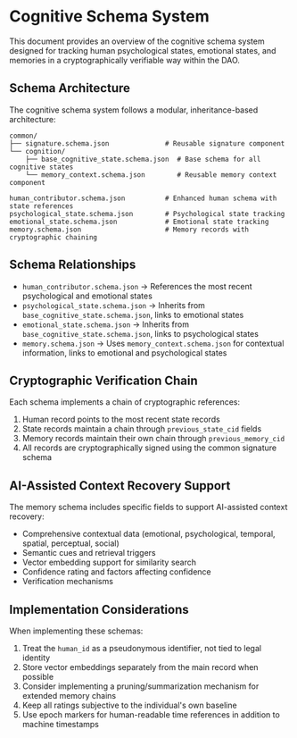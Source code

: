 # Cognitive Schema System

This document provides an overview of the cognitive schema system designed for tracking human psychological states, emotional states, and memories in a cryptographically verifiable way within the DAO.

## Schema Architecture

The cognitive schema system follows a modular, inheritance-based architecture:

```
common/
├── signature.schema.json              # Reusable signature component
└── cognition/
    ├── base_cognitive_state.schema.json  # Base schema for all cognitive states
    └── memory_context.schema.json        # Reusable memory context component

human_contributor.schema.json          # Enhanced human schema with state references
psychological_state.schema.json        # Psychological state tracking
emotional_state.schema.json            # Emotional state tracking
memory.schema.json                     # Memory records with cryptographic chaining
```

## Schema Relationships

- `human_contributor.schema.json` → References the most recent psychological and emotional states
- `psychological_state.schema.json` → Inherits from `base_cognitive_state.schema.json`, links to emotional states
- `emotional_state.schema.json` → Inherits from `base_cognitive_state.schema.json`, links to psychological states
- `memory.schema.json` → Uses `memory_context.schema.json` for contextual information, links to emotional and psychological states

## Cryptographic Verification Chain

Each schema implements a chain of cryptographic references:

1. Human record points to the most recent state records
2. State records maintain a chain through `previous_state_cid` fields
3. Memory records maintain their own chain through `previous_memory_cid`
4. All records are cryptographically signed using the common signature schema

## AI-Assisted Context Recovery Support

The memory schema includes specific fields to support AI-assisted context recovery:

- Comprehensive contextual data (emotional, psychological, temporal, spatial, perceptual, social)
- Semantic cues and retrieval triggers
- Vector embedding support for similarity search
- Confidence rating and factors affecting confidence
- Verification mechanisms

## Implementation Considerations

When implementing these schemas:

1. Treat the `human_id` as a pseudonymous identifier, not tied to legal identity
2. Store vector embeddings separately from the main record when possible
3. Consider implementing a pruning/summarization mechanism for extended memory chains
4. Keep all ratings subjective to the individual's own baseline
5. Use epoch markers for human-readable time references in addition to machine timestamps